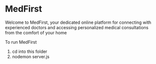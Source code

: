 # MedFirst
Welcome to MedFirst, your dedicated online platform for connecting with experienced doctors and accessing personalized medical consultations from the comfort of your home


To run MedFirst

1. cd into this folder
2. nodemon server.js
